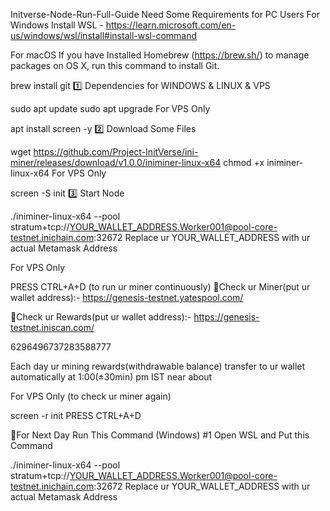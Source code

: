 Initverse-Node-Run-Full-Guide
Need Some Requirements for PC Users
For Windows Install WSL - https://learn.microsoft.com/en-us/windows/wsl/install#install-wsl-command

For macOS If you have Installed Homebrew (https://brew.sh/) to manage packages on OS X, run this command to install Git.

brew install git
1️⃣ Dependencies for WINDOWS & LINUX & VPS

sudo apt update
sudo apt upgrade
For VPS Only

apt install screen -y
2️⃣ Download Some Files

wget https://github.com/Project-InitVerse/ini-miner/releases/download/v1.0.0/iniminer-linux-x64
chmod +x iniminer-linux-x64
For VPS Only

screen -S init
3️⃣ Start Node

./iniminer-linux-x64 --pool stratum+tcp://YOUR_WALLET_ADDRESS.Worker001@pool-core-testnet.inichain.com:32672 
Replace ur YOUR_WALLET_ADDRESS with ur actual Metamask Address

For VPS Only

PRESS CTRL+A+D (to run ur miner continuously)
🔶Check ur Miner(put ur wallet address):- https://genesis-testnet.yatespool.com/

🔶Check ur Rewards(put ur wallet address):- https://genesis-testnet.iniscan.com/

6296496737283588777

Each day ur mining rewards(withdrawable balance) transfer to ur wallet automatically at 1:00(±30min) pm IST near about

For VPS Only (to check ur miner again)

screen -r init
PRESS CTRL+A+D

🔶For Next Day Run This Command (Windows)
#1 Open WSL and Put this Command

./iniminer-linux-x64 --pool stratum+tcp://YOUR_WALLET_ADDRESS.Worker001@pool-core-testnet.inichain.com:32672
Replace ur YOUR_WALLET_ADDRESS with ur actual Metamask Address
